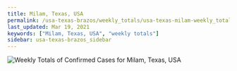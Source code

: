 ```yaml
---
title: Milam, Texas, USA
permalink: /usa-texas-brazos/weekly_totals/usa-texas-milam-weekly_totals.html
last_updated: Mar 19, 2021
keywords: ["Milam, Texas, USA", "weekly totals"]
sidebar: usa-texas-brazos_sidebar
---
```


![Weekly Totals of Confirmed Cases for Milam, Texas, USA](/covid_tracker/images/graphs/usa-texas-milam-weekly_totals_graph.png)
